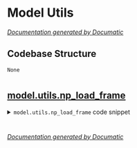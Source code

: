 # Model Utils

[_Documentation generated by Documatic_](https://www.documatic.com)

<!---Documatic-section-Codebase Structure-start--->
## Codebase Structure

<!---Documatic-block-system_architecture-start--->
```mermaid
None
```
<!---Documatic-block-system_architecture-end--->

# #
<!---Documatic-section-Codebase Structure-end--->

<!---Documatic-section-model.utils.np_load_frame-start--->
## [model.utils.np_load_frame](3-model_utils.md#model.utils.np_load_frame)

<!---Documatic-section-np_load_frame-start--->
<!---Documatic-block-model.utils.np_load_frame-start--->
<details>
	<summary><code>model.utils.np_load_frame</code> code snippet</summary>

```python
def np_load_frame(filename, resize_height, resize_width):
    image_decoded = cv2.imread(filename)
    image_resized = cv2.resize(image_decoded, (resize_width, resize_height))
    image_resized = image_resized.astype(dtype=np.float32)
    image_resized = image_resized / 127.5 - 1.0
    return image_resized
```
</details>
<!---Documatic-block-model.utils.np_load_frame-end--->
<!---Documatic-section-np_load_frame-end--->

# #
<!---Documatic-section-model.utils.np_load_frame-end--->

[_Documentation generated by Documatic_](https://www.documatic.com)